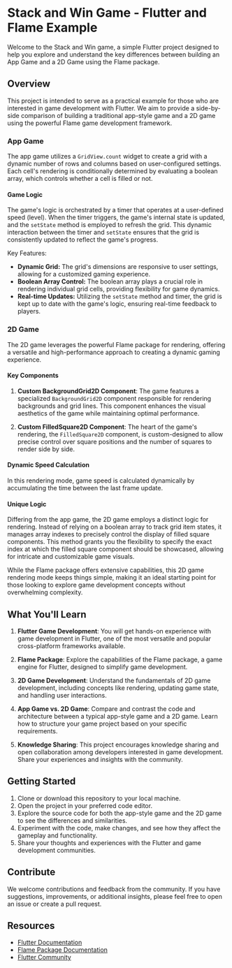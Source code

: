 # Stack and Win Game - Flutter and Flame Example

Welcome to the Stack and Win game, a simple Flutter project designed to help you explore and understand the key differences between building an App Game and a 2D Game using the Flame package.

## Overview

This project is intended to serve as a practical example for those who are interested in game development with Flutter. We aim to provide a side-by-side comparison of building a traditional app-style game and a 2D game using the powerful Flame game development framework.

### App Game

The app game utilizes a `GridView.count` widget to create a grid with a dynamic number of rows and columns based on user-configured settings. Each cell's rendering is conditionally determined by evaluating a boolean array, which controls whether a cell is filled or not.

#### Game Logic

The game's logic is orchestrated by a timer that operates at a user-defined speed (level). When the timer triggers, the game's internal state is updated, and the `setState` method is employed to refresh the grid. This dynamic interaction between the timer and `setState` ensures that the grid is consistently updated to reflect the game's progress.

Key Features:
- **Dynamic Grid:** The grid's dimensions are responsive to user settings, allowing for a customized gaming experience.
- **Boolean Array Control:** The boolean array plays a crucial role in rendering individual grid cells, providing flexibility for game dynamics.
- **Real-time Updates:** Utilizing the `setState` method and timer, the grid is kept up to date with the game's logic, ensuring real-time feedback to players.

### 2D Game

The 2D game leverages the powerful Flame package for rendering, offering a versatile and high-performance approach to creating a dynamic gaming experience.

#### Key Components

1. **Custom BackgroundGrid2D Component**: The game features a specialized `BackgroundGrid2D` component responsible for rendering backgrounds and grid lines. This component enhances the visual aesthetics of the game while maintaining optimal performance.

2. **Custom FilledSquare2D Component**: The heart of the game's rendering, the `FilledSquare2D` component, is custom-designed to allow precise control over square positions and the number of squares to render side by side.

#### Dynamic Speed Calculation

In this rendering mode, game speed is calculated dynamically by accumulating the time between the last frame update.

#### Unique Logic

Differing from the app game, the 2D game employs a distinct logic for rendering. Instead of relying on a boolean array to track grid item states, it manages array indexes to precisely control the display of filled square components. This method grants you the flexibility to specify the exact index at which the filled square component should be showcased, allowing for intricate and customizable game visuals.

While the Flame package offers extensive capabilities, this 2D game rendering mode keeps things simple, making it an ideal starting point for those looking to explore game development concepts without overwhelming complexity.

## What You'll Learn

1. **Flutter Game Development**: You will get hands-on experience with game development in Flutter, one of the most versatile and popular cross-platform frameworks available.

2. **Flame Package**: Explore the capabilities of the Flame package, a game engine for Flutter, designed to simplify game development.

3. **2D Game Development**: Understand the fundamentals of 2D game development, including concepts like rendering, updating game state, and handling user interactions.

4. **App Game vs. 2D Game**: Compare and contrast the code and architecture between a typical app-style game and a 2D game. Learn how to structure your game project based on your specific requirements.

5. **Knowledge Sharing**: This project encourages knowledge sharing and open collaboration among developers interested in game development. Share your experiences and insights with the community.

## Getting Started

1. Clone or download this repository to your local machine.
2. Open the project in your preferred code editor.
3. Explore the source code for both the app-style game and the 2D game to see the differences and similarities.
4. Experiment with the code, make changes, and see how they affect the gameplay and functionality.
5. Share your thoughts and experiences with the Flutter and game development communities.

## Contribute

We welcome contributions and feedback from the community. If you have suggestions, improvements, or additional insights, please feel free to open an issue or create a pull request.

## Resources

- [Flutter Documentation](https://flutter.dev/docs)
- [Flame Package Documentation](https://pub.dev/packages/flame)
- [Flutter Community](https://flutter.dev/community)
